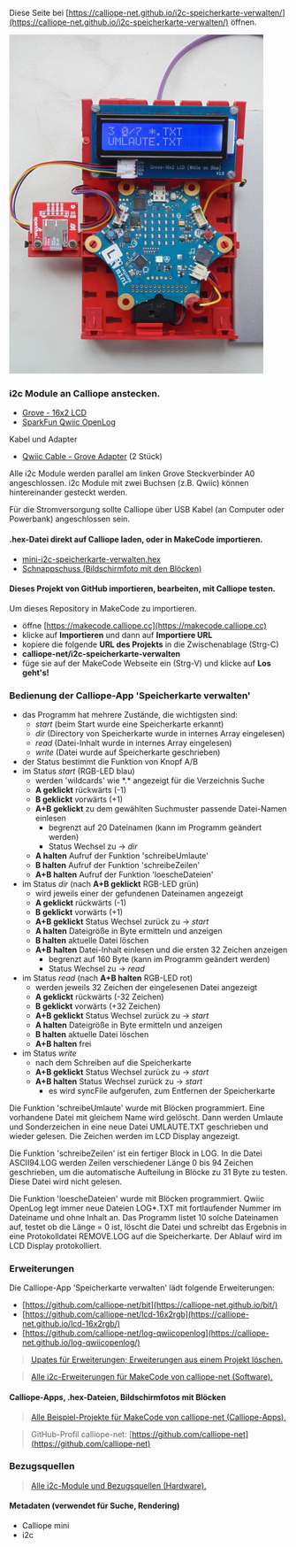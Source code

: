 
Diese Seite bei [https://calliope-net.github.io/i2c-speicherkarte-verwalten/](https://calliope-net.github.io/i2c-speicherkarte-verwalten/) öffnen.

![](speicherkarte-verwalten-460.jpg)

### i2c Module an Calliope anstecken.

* [Grove - 16x2 LCD](https://wiki.seeedstudio.com/Grove-16x2_LCD_Series/)
* [SparkFun Qwiic OpenLog](https://www.sparkfun.com/products/15164)

Kabel und Adapter

* [Qwiic Cable - Grove Adapter](https://www.sparkfun.com/products/15109) (2 Stück)

Alle i2c Module werden parallel am linken Grove Steckverbinder A0 angeschlossen. 
i2c Module mit zwei Buchsen (z.B. Qwiic) können hintereinander gesteckt werden.

Für die Stromversorgung sollte Calliope über USB Kabel (an Computer oder Powerbank) angeschlossen sein.

#### .hex-Datei direkt auf Calliope laden, oder in MakeCode importieren.

* [mini-i2c-speicherkarte-verwalten.hex](mini-i2c-speicherkarte-verwalten.hex)
* [Schnappschuss (Bildschirmfoto mit den Blöcken)](mini-i2c-speicherkarte-verwalten.png)

#### Dieses Projekt von GitHub importieren, bearbeiten, mit Calliope testen.

Um dieses Repository in MakeCode zu importieren.

* öffne [https://makecode.calliope.cc](https://makecode.calliope.cc)
* klicke auf **Importieren** und dann auf **Importiere URL**
* kopiere die folgende **URL des Projekts** in die Zwischenablage (Strg-C)
* **calliope-net/i2c-speicherkarte-verwalten**
* füge sie auf der MakeCode Webseite ein (Strg-V) und klicke auf **Los geht's!**

### Bedienung der Calliope-App 'Speicherkarte verwalten'

* das Programm hat mehrere Zustände, die wichtigsten sind:
  * *start* (beim Start wurde eine Speicherkarte erkannt)
  * *dir*   (Directory von Speicherkarte wurde in internes Array eingelesen)
  * *read*  (Datei-Inhalt wurde in internes Array eingelesen)
  * *write* (Datei wurde auf Speicherkarte geschrieben)
* der Status bestimmt die Funktion von Knopf A/B
* im Status *start* (RGB-LED blau)
  * werden 'wildcards' wie \*.* angezeigt für die Verzeichnis Suche
  * **A geklickt** rückwärts (-1)
  * **B geklickt** vorwärts (+1)
  * **A+B geklickt** zu dem gewählten Suchmuster passende Datei-Namen einlesen
    * begrenzt auf 20 Dateinamen (kann im Programm geändert werden)
    * Status Wechsel zu → *dir*
  * **A halten** Aufruf der Funktion 'schreibeUmlaute'
  * **B halten** Aufruf der Funktion 'schreibeZeilen'
  * **A+B halten** Aufruf der Funktion 'loescheDateien'
* im Status *dir* (nach **A+B geklickt** RGB-LED grün)
  * wird jeweils einer der gefundenen Dateinamen angezeigt
  * **A geklickt** rückwärts (-1)
  * **B geklickt** vorwärts (+1)
  * **A+B geklickt** Status Wechsel zurück zu → *start*
  * **A halten** Dateigröße in Byte ermitteln und anzeigen
  * **B halten** aktuelle Datei löschen
  * **A+B halten** Datei-Inhalt einlesen und die ersten 32 Zeichen anzeigen
    * begrenzt auf 160 Byte (kann im Programm geändert werden)
    * Status Wechsel zu → *read*
* im Status *read* (nach **A+B halten** RGB-LED rot)
  * werden jeweils 32 Zeichen der eingelesenen Datei angezeigt
  * **A geklickt** rückwärts (-32 Zeichen)
  * **B geklickt** vorwärts (+32 Zeichen)
  * **A+B geklickt** Status Wechsel zurück zu → *start*
  * **A halten** Dateigröße in Byte ermitteln und anzeigen
  * **B halten** aktuelle Datei löschen
  * **A+B halten** frei
* im Status *write*
  * nach dem Schreiben auf die Speicherkarte
  * **A+B geklickt** Status Wechsel zurück zu → *start*
  * **A+B halten** Status Wechsel zurück zu → *start*
    * es wird syncFile aufgerufen, zum Entfernen der Speicherkarte

Die Funktion 'schreibeUmlaute' wurde mit Blöcken programmiert. Eine vorhandene Datei mit gleichem Name wird gelöscht.
Dann werden Umlaute und Sonderzeichen in eine neue Datei UMLAUTE.TXT geschrieben und wieder gelesen. Die Zeichen werden im LCD Display angezeigt.

Die Funktion 'schreibeZeilen' ist ein fertiger Block in LOG. In die Datei ASCII94.LOG werden Zeilen verschiedener Länge 0 bis 94 Zeichen
geschrieben, um die automatische Aufteilung in Blöcke zu 31 Byte zu testen. Diese Datei wird nicht gelesen.

Die Funktion 'loescheDateien' wurde mit Blöcken programmiert. Qwiic OpenLog legt immer neue Dateien LOG*.TXT mit fortlaufender Nummer
im Dateiname und ohne Inhalt an. Das Programm listet 10 solche Dateinamen auf, testet ob die Länge = 0 ist, löscht die Datei und schreibt
das Ergebnis in eine Protokolldatei REMOVE.LOG auf die Speicherkarte. Der Ablauf wird im LCD Display protokolliert.

### Erweiterungen

Die Calliope-App 'Speicherkarte verwalten' lädt folgende Erweiterungen:

* [https://github.com/calliope-net/bit](https://calliope-net.github.io/bit/)
* [https://github.com/calliope-net/lcd-16x2rgb](https://calliope-net.github.io/lcd-16x2rgb/)
* [https://github.com/calliope-net/log-qwiicopenlog](https://calliope-net.github.io/log-qwiicopenlog/)

> [Upates für Erweiterungen; Erweiterungen aus einem Projekt löschen.](https://calliope-net.github.io/i2c-liste#updates)

> [Alle i2c-Erweiterungen für MakeCode von calliope-net (Software).](https://calliope-net.github.io/i2c-liste#erweiterungen)

#### Calliope-Apps, .hex-Dateien, Bildschirmfotos mit Blöcken

> [Alle Beispiel-Projekte für MakeCode von calliope-net (Calliope-Apps).](https://calliope-net.github.io/i2c-liste#programmierbeispiele)

> GitHub-Profil calliope-net: [https://github.com/calliope-net](https://github.com/calliope-net)

### Bezugsquellen

> [Alle i2c-Module und Bezugsquellen (Hardware).](https://calliope-net.github.io/i2c-liste#bezugsquellen)

#### Metadaten (verwendet für Suche, Rendering)

* Calliope mini
* i2c
